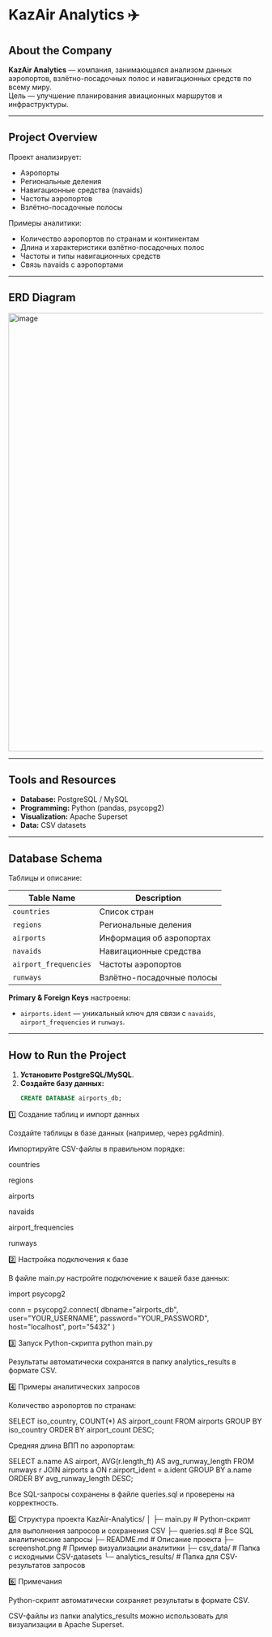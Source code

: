 # KazAir Analytics ✈️

## About the Company
**KazAir Analytics** — компания, занимающаяся анализом данных аэропортов, взлётно-посадочных полос и навигационных средств по всему миру.  
Цель — улучшение планирования авиационных маршрутов и инфраструктуры.

---

## Project Overview
Проект анализирует:

- Аэропорты  
- Региональные деления  
- Навигационные средства (navaids)  
- Частоты аэропортов  
- Взлётно-посадочные полосы  

Примеры аналитики:

- Количество аэропортов по странам и континентам  
- Длина и характеристики взлётно-посадочных полос  
- Частоты и типы навигационных средств  
- Связь navaids с аэропортами  

---

## ERD Diagram
<img width="1010" height="864" alt="image" src="https://github.com/user-attachments/assets/85dd903f-3be4-49f5-b227-7f67ce18996d" />


---

## Tools and Resources
- **Database:** PostgreSQL / MySQL  
- **Programming:** Python (pandas, psycopg2)  
- **Visualization:** Apache Superset  
- **Data:** CSV datasets  

---

## Database Schema
Таблицы и описание:

| Table Name             | Description |
|------------------------|-------------|
| `countries`            | Список стран |
| `regions`              | Региональные деления |
| `airports`             | Информация об аэропортах |
| `navaids`              | Навигационные средства |
| `airport_frequencies`  | Частоты аэропортов |
| `runways`              | Взлётно-посадочные полосы |

**Primary & Foreign Keys** настроены:  

- `airports.ident` — уникальный ключ для связи с `navaids`, `airport_frequencies` и `runways`.

---

## How to Run the Project
1. **Установите PostgreSQL/MySQL**.  
2. **Создайте базу данных:**
   ```sql
   CREATE DATABASE airports_db;
1️⃣ Создание таблиц и импорт данных

Создайте таблицы в базе данных (например, через pgAdmin).

Импортируйте CSV-файлы в правильном порядке:

countries

regions

airports

navaids

airport_frequencies

runways

2️⃣ Настройка подключения к базе

В файле main.py настройте подключение к вашей базе данных:

import psycopg2

conn = psycopg2.connect(
    dbname="airports_db",
    user="YOUR_USERNAME",
    password="YOUR_PASSWORD",
    host="localhost",
    port="5432"
)

3️⃣ Запуск Python-скрипта
python main.py


Результаты автоматически сохранятся в папку analytics_results в формате CSV.

4️⃣ Примеры аналитических запросов

Количество аэропортов по странам:

SELECT iso_country, COUNT(*) AS airport_count
FROM airports
GROUP BY iso_country
ORDER BY airport_count DESC;


Средняя длина ВПП по аэропортам:

SELECT a.name AS airport, AVG(r.length_ft) AS avg_runway_length
FROM runways r
JOIN airports a ON r.airport_ident = a.ident
GROUP BY a.name
ORDER BY avg_runway_length DESC;


Все SQL-запросы сохранены в файле queries.sql и проверены на корректность.

5️⃣ Структура проекта
KazAir-Analytics/
│
├─ main.py                 # Python-скрипт для выполнения запросов и сохранения CSV
├─ queries.sql             # Все SQL аналитические запросы
├─ README.md               # Описание проекта
├─ screenshot.png          # Пример визуализации аналитики
├─ csv_data/               # Папка с исходными CSV-дatasets
└─ analytics_results/      # Папка для CSV-результатов запросов

6️⃣ Примечания

Python-скрипт автоматически сохраняет результаты в формате CSV.

CSV-файлы из папки analytics_results можно использовать для визуализации в Apache Superset.
